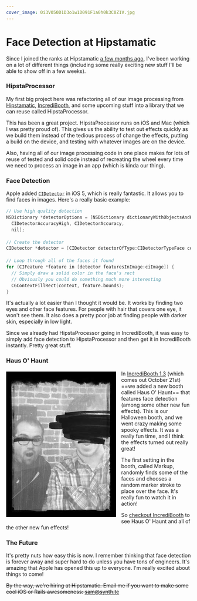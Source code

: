 ```yaml
---
cover_image: 0i3V050D1D3o1w1D091F1a0h0k3C0Z1V.jpg
---
```


# Face Detection at Hipstamatic

Since I joined the ranks at Hipstamatic [a few months ago](/hey-synthetic), I've been working on a lot of different things (including some really exciting new stuff I'll be able to show off in a few weeks).

### HipstaProcessor

My first big project here was refactoring all of our image processing from [Hipstamatic](http://hipstamatic.com), [IncrediBooth](http://incredibooth.com), and some upcoming stuff into a library that we can reuse called HipstaProcessor.

This has been a great project. HipstaProcessor runs on iOS and Mac (which I was pretty proud of). This gives us the ability to test out effects quickly as we build them instead of the tedious  process of change the effects, putting a build on the device, and testing with whatever images are on the device.

Also, having all of our image processing code in one place makes for lots of reuse of tested and solid code instead of recreating the wheel every time we need to process an image in an app (which is kinda our thing).

### Face Detection

Apple added [`CIDetector`](http://developer.apple.com/library/ios/#documentation/CoreImage/Reference/CIDetector_Ref/Reference/Reference.html) in iOS 5, which is really fantastic. It allows you to find faces in images. Here's a really basic example:

``` objective-c
// Use high quality detection
NSDictionary *detectorOptions = [NSDictionary dictionaryWithObjectsAndKeys:
  CIDetectorAccuracyHigh, CIDetectorAccuracy,
  nil];

// Create the detector
CIDetector *detector = [CIDetector detectorOfType:CIDetectorTypeFace context:ciContext options:detectorOptions];

// Loop through all of the faces it found
for (CIFeature *feature in [detector featuresInImage:ciImage]) {
  // Simply draw a solid color in the face's rect
  // Obviously you could do something much more interesting
  CGContextFillRect(context, feature.bounds);
}
```

It's actually a lot easier than I thought it would be. It works by finding two eyes and other face features. For people with hair that covers one eye, it won't see them. It also does a pretty poor job at finding people with darker skin, especially in low light.

Since we already had HipstaProcessor going in IncrediBooth, it was easy to simply add face detection to HipstaProcessor and then get it in IncrediBooth instantly. Pretty great stuff.

### Haus O' Haunt

<a href="http://itunes.apple.com/app/incredibooth/id378754705?mt=8" rel="external nofollow"><img src="3u461z0F2m1T1T1i0H473Y141Q3O2J3h.jpg" alt="Haus O' Haunt Sample" style="float:left;padding:0.25em 1em 1em 0" /></a> In [IncrediBooth 1.3](http://itunes.apple.com/app/incredibooth/id378754705?mt=8) (which comes out October 21st) ==we added a new booth called Haus O' Haunt== that features face detection (among some other new fun effects). This is our Halloween booth, and we went crazy making some spooky effects. It was a really fun time, and I think the effects turned out really great!

The first setting in the booth, called Markup, randomly finds some of the faces and chooses a random marker stroke to place over the face. It's really fun to watch it in action!

So [checkout IncrediBooth](http://itunes.apple.com/app/incredibooth/id378754705?mt=8) to see Haus O' Haunt and all of the other new fun effects!

### The Future

It's pretty nuts how easy this is now. I remember thinking that face detection is forever away and super hard to do unless you have tons of engineers. It's amazing that Apple has opened this up to everyone. I'm really excited about things to come!

~~By the way, we're hiring at Hipstamatic. Email me if you want to make some cool iOS or Rails awesomeness: [sam@synth.tc](mailto:sam@synth.tc)~~
